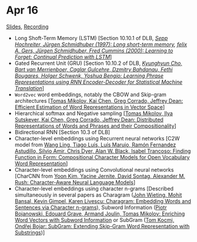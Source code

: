 # Apr 16

[Slides](https://ufal.mff.cuni.cz/~straka/courses/npfl114/1718/slides/?08),
[Recording](https://slideslive.com/38907189/deep-learning-lecture-8-recurrent-neural-networks-ii-word-embeddings)

- Long Shoft-Term Memory (LSTM) [Section 10.10.1 of DLB, *[Sepp Hochreiter, Jürgen Schmidhuber (1997): Long short-term memory](http://www.bioinf.jku.at/publications/older/2604.pdf), [felix A. Gers, Jürgen Schmidhuber, Fred Cummins (2000): Learning to Forget: Continual Prediction with LSTM](ftp://ftp.idsia.ch/pub/juergen/FgGates-NC.pdf)*]
- Gated Recurrent Unit (GRU) [Section 10.10.2 of DLB, *[Kyunghyun Cho, Bart van Merrienboer, Caglar Gulcehre, Dzmitry Bahdanau, Fethi Bougares, Holger Schwenk, Yoshua Bengio: Learning Phrase Representations using RNN Encoder-Decoder for Statistical Machine Translation](https://arxiv.org/abs/1406.1078)*]
- `Word2vec` word embeddings, notably the CBOW and Skip-gram architectures [[Tomas Mikolov, Kai Chen, Greg Corrado, Jeffrey Dean: Efficient Estimation of Word Representations in Vector Space](https://arxiv.org/abs/1301.3781)]
- Hierarchical softmax and Negative sampling [[Tomas Mikolov, Ilya Sutskever, Kai Chen, Greg Corrado, Jeffrey Dean: Distributed Representations of Words and Phrases and their Compositionality](https://arxiv.org/abs/1310.4546)]
- Bidirectional RNN [Section 10.3 of DLB]
- Character-level embeddings using Recurrent neural networks [C2W model from [Wang Ling, Tiago Luís, Luís Marujo, Ramón Fernandez Astudillo, Silvio Amir, Chris Dyer, Alan W. Black, Isabel Trancoso: Finding Function in Form: Compositional Character Models for Open Vocabulary Word Representation](http://arxiv.org/abs/1508.02096)]
- Character-level embeddings using Convolutional neural networks [CharCNN from [Yoon Kim, Yacine Jernite, David Sontag, Alexander M. Rush: Character-Aware Neural Language Models](https://arxiv.org/abs/1508.06615)]
- Character-level embeddings using character n-grams [Described simultaneously in several papers as Charagram ([John Wieting, Mohit Bansal, Kevin Gimpel, Karen Livescu: Charagram: Embedding Words and Sentences via Character n-grams](https://arxiv.org/abs/1607.02789)), Subword Information ([Piotr Bojanowski, Edouard Grave, Armand Joulin, Tomas Mikolov: Enriching Word Vectors with Subword Information](https://arxiv.org/abs/1607.04606) or SubGram ([Tom Kocmi, Ondřej Bojar: SubGram: Extending Skip-Gram Word Representation with Substrings](http://link.springer.com/chapter/10.1007/978-3-319-45510-5_21))]
